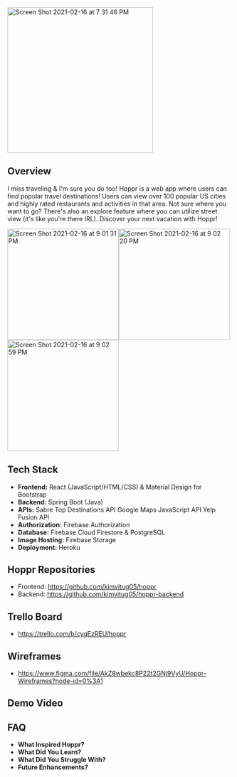 <img width="327" alt="Screen Shot 2021-02-16 at 7 31 46 PM" src="https://user-images.githubusercontent.com/56857522/108152599-31512300-708e-11eb-8d19-11c821ecbeb9.png">

## Overview
I miss traveling & I'm sure you do too! Hoppr is a web app where users can find popular travel destinations! Users can view over 100 popular US cities and highly rated restaurants and activities in that area. Not sure where you want to go? There's also an explore feature where you can utilize street view (it's like you're there IRL). Discover your next vacation with Hoppr!

<img width="250" alt="Screen Shot 2021-02-16 at 9 01 31 PM" src="https://user-images.githubusercontent.com/56857522/108159012-fc979880-709a-11eb-82d0-0dc3bb7d2fdc.png"><img width="250" alt="Screen Shot 2021-02-16 at 9 02 20 PM" src="https://user-images.githubusercontent.com/56857522/108159075-1cc75780-709b-11eb-86fc-f98ca01f9a2c.png"><img width="250" alt="Screen Shot 2021-02-16 at 9 02 59 PM" src="https://user-images.githubusercontent.com/56857522/108159143-3cf71680-709b-11eb-992d-e468dc60050a.png">

## Tech Stack

- **Frontend:**
React (JavaScript/HTML/CSS) & Material Design for Bootstrap
- **Backend:**
Spring Boot (Java)
- **APIs:**
Sabre Top Destinations API
Google Maps JavaScript API
Yelp Fusion API
- **Authorization:**
Firebase Authorization
- **Database:**
Firebase Cloud Firestore & PostgreSQL
- **Image Hosting:**
Firebase Storage
- **Deployment:**
Heroku

## Hoppr Repositories
- Frontend: https://github.com/kimvitug05/hoppr
- Backend: https://github.com/kimvitug05/hoppr-backend

## Trello Board
- https://trello.com/b/cyqEzREU/hoppr

## Wireframes
- https://www.figma.com/file/AkZ8wbekc8P22t2GNj9VyU/Hoppr-Wireframes?node-id=0%3A1

## Demo Video

## FAQ
- **What Inspired Hoppr?**
- **What Did You Learn?**
- **What Did You Struggle With?**
- **Future Enhancements?**
